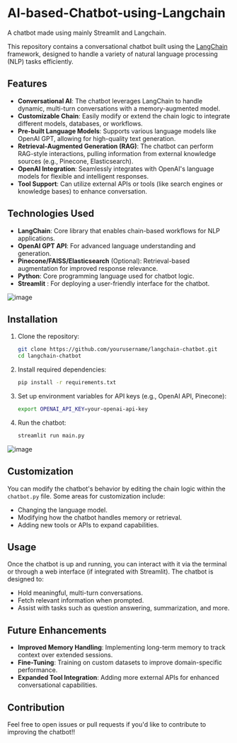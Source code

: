 # AI-based-Chatbot-using-Langchain
A chatbot made using mainly Streamlit and Langchain.

This repository contains a conversational chatbot built using the [LangChain](https://github.com/hwchase17/langchain) framework, designed to handle a variety of natural language processing (NLP) tasks efficiently.

## Features

- **Conversational AI**: The chatbot leverages LangChain to handle dynamic, multi-turn conversations with a memory-augmented model.
- **Customizable Chain**: Easily modify or extend the chain logic to integrate different models, databases, or workflows.
- **Pre-built Language Models**: Supports various language models like OpenAI GPT, allowing for high-quality text generation.
- **Retrieval-Augmented Generation (RAG)**: The chatbot can perform RAG-style interactions, pulling information from external knowledge sources (e.g., Pinecone, Elasticsearch).
- **OpenAI Integration**: Seamlessly integrates with OpenAI's language models for flexible and intelligent responses.
- **Tool Support**: Can utilize external APIs or tools (like search engines or knowledge bases) to enhance conversation.

## Technologies Used

- **LangChain**: Core library that enables chain-based workflows for NLP applications.
- **OpenAI GPT API**: For advanced language understanding and generation.
- **Pinecone/FAISS/Elasticsearch** (Optional): Retrieval-based augmentation for improved response relevance.
- **Python**: Core programming language used for chatbot logic.
- **Streamlit** : For deploying a user-friendly interface for the chatbot.

![image](https://github.com/user-attachments/assets/64c065ec-c13c-4933-9336-39221a7ee7d2)


## Installation

1. Clone the repository:
   ```bash
   git clone https://github.com/yourusername/langchain-chatbot.git
   cd langchain-chatbot
   ```

2. Install required dependencies:
   ```bash
   pip install -r requirements.txt
   ```

3. Set up environment variables for API keys (e.g., OpenAI API, Pinecone):
   ```bash
   export OPENAI_API_KEY=your-openai-api-key
   ```

4. Run the chatbot:
   ```bash
   streamlit run main.py
   ```

![image](https://github.com/user-attachments/assets/ee873614-131b-4738-84d5-d8027934b451)


## Customization

You can modify the chatbot's behavior by editing the chain logic within the `chatbot.py` file. Some areas for customization include:

- Changing the language model.
- Modifying how the chatbot handles memory or retrieval.
- Adding new tools or APIs to expand capabilities.

## Usage

Once the chatbot is up and running, you can interact with it via the terminal or through a web interface (if integrated with Streamlit). The chatbot is designed to:

- Hold meaningful, multi-turn conversations.
- Fetch relevant information when prompted.
- Assist with tasks such as question answering, summarization, and more.

## Future Enhancements

- **Improved Memory Handling**: Implementing long-term memory to track context over extended sessions.
- **Fine-Tuning**: Training on custom datasets to improve domain-specific performance.
- **Expanded Tool Integration**: Adding more external APIs for enhanced conversational capabilities.

## Contribution

Feel free to open issues or pull requests if you'd like to contribute to improving the chatbot!!
